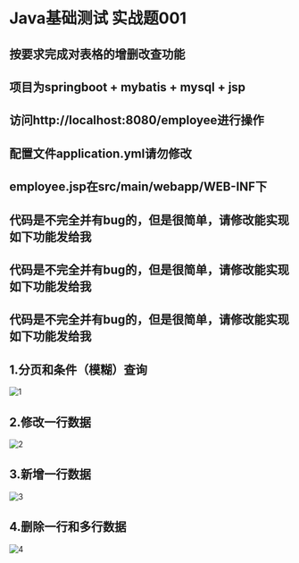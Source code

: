 # Java基础测试 实战题001
## 按要求完成对表格的增删改查功能
## 项目为springboot + mybatis + mysql + jsp

## 访问http://localhost:8080/employee进行操作
## 配置文件application.yml请勿修改
## employee.jsp在src/main/webapp/WEB-INF下

## 代码是不完全并有bug的，但是很简单，请修改能实现如下功能发给我
## 代码是不完全并有bug的，但是很简单，请修改能实现如下功能发给我
## 代码是不完全并有bug的，但是很简单，请修改能实现如下功能发给我

## 1.分页和条件（模糊）查询
![1](http://file.codingvision.cn/github/query.gif)

## 2.修改一行数据
![2](http://file.codingvision.cn/github/update.gif)

## 3.新增一行数据
![3](http://file.codingvision.cn/github/add.gif)

## 4.删除一行和多行数据
![4](http://file.codingvision.cn/github/delete.gif)
